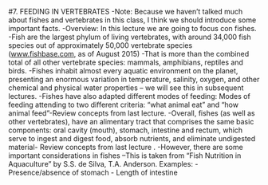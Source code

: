 #7. FEEDING IN VERTEBRATES
-Note: Because we haven’t talked much about fishes and vertebrates in this class, I think we should introduce some important facts.
-Overview:
  In this lecture we are going to focus con fishes.
  -Fish are the largest phylum of living vertebrates, with around 34,000 fish species out of approximately 50,000 vertebrate species (www.fishbase.com, as of August 2015) -That is more than the combined total of all other vertebrate species: mammals, amphibians, reptiles and birds.
  -Fishes inhabit almost every aquatic environment on the planet, presenting an enormous variation in temperature, salinity, oxygen, and other chemical and physical water properties – we will see this in subsequent lectures.
  -Fishes have also adapted different modes of feeding: Modes of feeding attending to two different criteria: “what animal eat” and “how animal feed”-Review concepts from last lecture. 
  -Overall, fishes (as well as other vertebrates), have an alimentary tract that comprises the same basic components: oral cavity (mouth), stomach, intestine and rectum, which serve to ingest and digest food, absorb nutrients, and eliminate undigested material- Review concepts from last lecture .
  -However, there are some important considerations in fishes –This is taken from “Fish Nutrition in Aquaculture” by S.S. de Silva, T.A. Anderson. Examples:
    - Presence/absence of stomach
    - Length of intestine
